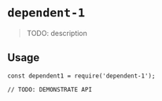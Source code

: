 # `dependent-1`

> TODO: description

## Usage

```
const dependent1 = require('dependent-1');

// TODO: DEMONSTRATE API
```
